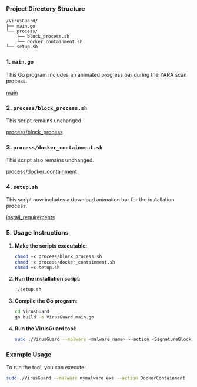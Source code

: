 ### Project Directory Structure
```
/VirusGuard/
├── main.go
└── process/
    ├── block_process.sh
    └── docker_containment.sh
└── setup.sh
```

### 1. `main.go`
This Go program includes an animated progress bar during the YARA scan process.

[main](main.go)

### 2. `process/block_process.sh`
This script remains unchanged.

[process/block_process](process/block_process.sh)

### 3. `process/docker_containment.sh`
This script also remains unchanged.

[process/docker_containment](process/docker_containment.sh)


### 4. `setup.sh`
This script now includes a download animation bar for the installation process.

[install_requirements](setup.sh)

### 5. Usage Instructions


1. **Make the scripts executable**:
   ```bash
   chmod +x process/block_process.sh
   chmod +x process/docker_containment.sh
   chmod +x setup.sh
   ```

2. **Run the installation script**:
   ```bash
   ./setup.sh
   ```

3. **Compile the Go program**:
   ```bash
   cd VirusGuard
   go build -o VirusGuard main.go
   ```

4. **Run the VirusGuard tool**:
   ```bash
   sudo ./VirusGuard --malware <malware_name> --action <SignatureBlocking|ThreadInterruption|DockerContainment>
   ```

### Example Usage
To run the tool, you can execute:
```bash
sudo ./VirusGuard --malware mymalware.exe --action DockerContainment
```
 